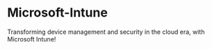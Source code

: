 # Microsoft-Intune
Transforming device management and security in the cloud era, with Microsoft Intune!
